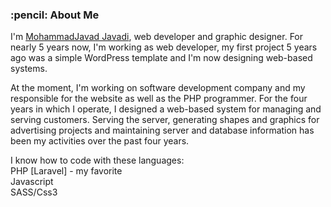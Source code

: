<h3>:pencil: About Me</h3>

I'm <a href="https://www.muhammadjavadi.com">MohammadJavad Javadi</a>, web developer and graphic designer.
For nearly 5 years now, I'm working as web developer, my first project 5 years ago was a simple WordPress template and I'm now designing web-based systems.

At the moment, I'm working on software development company and my responsible for the website as well as the PHP programmer. For the four years in which I operate, I designed a web-based system for managing and serving customers. Serving the server, generating shapes and graphics for advertising projects and maintaining server and database information has been my activities over the past four years.

I know how to code with these languages:
<br>
PHP [Laravel] - my favorite
<br>
Javascript
<br>
SASS/Css3
<br>
